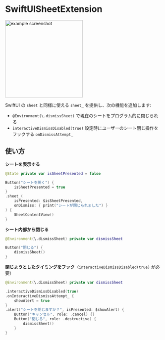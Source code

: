 # SwiftUISheetExtension

<img src="https://github.com/user-attachments/assets/a21cf297-f7fe-4e61-b447-451f8933be02" width=250 alt="example screenshot">

SwiftUI の `sheet` と同様に使える `sheet_` を提供し、次の機能を追加します:

- `@Environment(\.dismissSheet)` で現在のシートをプログラム的に閉じられる  
- `interactiveDismissDisabled(true)` 設定時にユーザーのシート閉じ操作をフックする `onDismissAttempt_`

## 使い方

**シートを表示する**  
```swift
@State private var isSheetPresented = false

Button("シートを開く") {
    isSheetPresented = true
}
.sheet_(
    isPresented: $isSheetPresented,
    onDismiss: { print("シートが閉じられました") }
) {
    SheetContentView()
}
```

**シート内部から閉じる**  
```swift
@Environment(\.dismissSheet) private var dismissSheet

Button("閉じる") {
    dismissSheet()
}
```

**閉じようとしたタイミングをフック**（`interactiveDismissDisabled(true)` が必要）  
```swift
@Environment(\.dismissSheet) private var dismissSheet

.interactiveDismissDisabled(true)
.onInteractiveDismissAttempt_ {
    showAlert = true
}
.alert("シートを閉じますか？", isPresented: $showAlert) {
    Button("キャンセル", role: .cancel) {}
    Button("閉じる", role: .destructive) {
        dismissSheet()
    }
}
```
